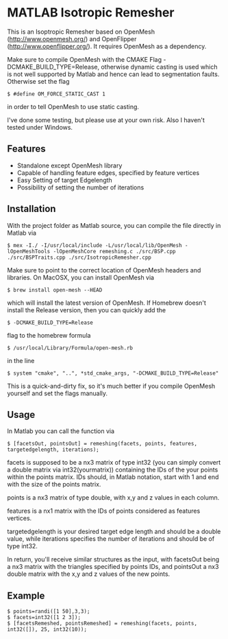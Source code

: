 # MATLAB Isotropic Remesher

This is an Isoptropic Remesher based on OpenMesh (http://www.openmesh.org/) and OpenFlipper (http://www.openflipper.org/). It requires OpenMesh as a dependency.

Make sure to compile OpenMesh with the CMAKE Flag -DCMAKE_BUILD_TYPE=Release, otherwise dynamic casting is used which is not well supported by Matlab and hence can lead to segmentation faults. Otherwise set the flag

    $ #define OM_FORCE_STATIC_CAST 1

in order to tell OpenMesh to use static casting. 

I've done some testing, but please use at your own risk. Also I haven't tested under Windows.

## Features

- Standalone except OpenMesh library
- Capable of handling feature edges, specified by feature vertices
- Easy Setting of target Edgelength
- Possibility of setting the number of iterations

## Installation

With the project folder as Matlab source, you can compile the file directly in Matlab via

    $ mex -I./ -I/usr/local/include -L/usr/local/lib/OpenMesh -lOpenMeshTools -lOpenMeshCore remeshing.c ./src/BSP.cpp ./src/BSPTraits.cpp ./src/IsotropicRemesher.cpp

Make sure to point to the correct location of OpenMesh headers and libraries. On MacOSX, you can install OpenMesh via

    $ brew install open-mesh --HEAD

which will install the latest version of OpenMesh. If Homebrew doesn't install the Release version, then you can quickly add the

    $ -DCMAKE_BUILD_TYPE=Release

flag to the homebrew formula 

    $ /usr/local/Library/Formula/open-mesh.rb

in the line 

    $ system "cmake", "..", *std_cmake_args, "-DCMAKE_BUILD_TYPE=Release"

This is a quick-and-dirty fix, so it's much better if you compile OpenMesh yourself and set the flags manually. 

## Usage

In Matlab you can call the function via

    $ [facetsOut, pointsOut] = remeshing(facets, points, features, targetedgelength, iterations);

facets is supposed to be a nx3 matrix of type int32 (you can simply convert a double matrix via int32(yourmatrix)) containing the IDs of the your points within the points matrix. IDs should, in Matlab notation, start with 1 and end with the size of the points matrix. 

points is a nx3 matrix of type double, with x,y and z values in each column. 

features is a nx1 matrix with the IDs of points considered as features vertices. 

targetedgelength is your desired target edge length and should be a double value, while iterations specifies the number of iterations and should be of type int32. 

In return, you'll receive similar structures as the input, with facetsOut being a nx3 matrix with the triangles specified by points IDs, and pointsOut a nx3 double matrix with the x,y and z values of the new points. 

## Example

    $ points=randi([1 50],3,3);
    $ facets=int32([1 2 3]);
    $ [facetsRemeshed, pointsRemeshed] = remeshing(facets, points, int32([]), 25, int32(10));

